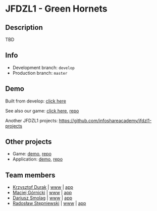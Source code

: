 # JFDZL1 - Green Hornets

## Description
TBD

## Info
* Development branch: `develop`
* Production branch: `master`

## Demo
Built from develop: [click here](http://green-hornets.jfdzl1.is-academy.pl)

See also our game: [click here](http://green-hornets.jfdzl1.is-academy.pl/game/), [repo](https://github.com/infoshareacademy/jfdzl1-green-hornets-game)

Another JFDZL1 projects: https://github.com/infoshareacademy/jfdzl1-projects


## Other projects
* Game: [demo](http://green-hornets.jfdzl1.is-academy.pl/game), [repo](https://github.com/infoshareacademy/jfdzl1-green-hornets-game)
* Application: [demo](http://app.green-hornets.jfdzl1.is-academy.pl), [repo](https://github.com/infoshareacademy/jfdzl1-green-hornets-app)

## Team members
* [Krzysztof Durak](https://github.com/burunia) | [www](https://github.com/burunia/burunia.github.io) | [app](https://github.com/burunia/React_Todo)
* [Maciej Górnicki](https://github.com/Maciej-Gornicki) | [www](https://github.com/Maciej-Gornicki/Maciej-Gornicki.github.io) | [app](https://github.com/Maciej-Gornicki/react-todo)
* [Dariusz Smoląg](https://github.com/darqoo) | [www](https://github.com/darqoo/personal_card) | [app](https://github.com/darqoo/react-todo)
* [Radosław Stępniewski](https://github.com/RadoslawStepniewski) | [www](https://github.com/RadoslawStepniewski/RadoslawStepniewski.github.io) | [app](https://github.com/RadoslawStepniewski/AppTodo)
